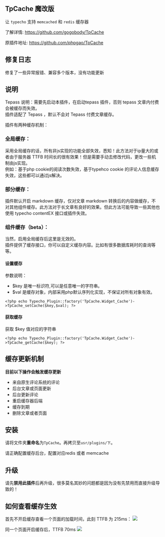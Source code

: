 ## TpCache 魔改版

让 `typecho` 支持 `memcached` 和 `redis` 缓存器

了解详情: https://github.com/gogobody/TpCache

原插件地址: https://github.com/phpgao/TpCache


## 修复日志
修复了一些异常报错、兼容多个版本，没有功能更新

## 说明
Tepass 说明：需要先启动本插件，在启动tepass 插件，否则 tepass 文章内付费会被缓存而失效。  
插件适配了 Tepass ，默认不会对 Tepass 付费文章缓存。  

插件有两种缓存机制：
### 全局缓存：
采用全局缓存的话，所有非js实现的功能全部失效，悉知！此方法对于ip量大的或者由于服务器 TTFB 时间长的很有效果！但是需要手动去修改代码，更改一些机制由js实现。  
例如：基于php cookie的阅读次数失效，基于typehco cookie 的评论人信息缓存失效，这些都可以通过js解决。

### 部分缓存：
插件默认开启 markdown 缓存，仅对文章 markdown 转换后的内容做缓存，不对其他组件缓存。此方法对于长文章有良好的效果。但此方法可能导致一些其他也使用 typecho contentEX 接口或插件失效。

### 组件缓存（beta）：
当然，启用全局缓存后这里是无效的。  
插件提供了缓存接口，你可以自定义缓存内容。比如有很多数据库耗时的查询等等。

#### 设置缓存
参数说明：  
- $key 是唯一标识符,可以是任意唯一的字符串。
- $val 是缓存对象，内部采用php默认序列化实现，不保证对所有对象有效。
```
<?php echo Typecho_Plugin::factory('TpCache.Widget_Cache')->TpCache_setCache($key,$val); ?>
```
#### 获取缓存
获取 $key 值对应的字符串
```
<?php echo Typecho_Plugin::factory('TpCache.Widget_Cache')->TpCache_getCache($key); ?>
```


## 缓存更新机制

**目前以下操作会触发缓存更新**

- 来自原生评论系统的评论
- 后台文章或页面更新
- 后台更新评论
- 重启缓存器后端
- 缓存到期
- 删除文章或者页面


## 安装

请将文件夹**重命名**为`TpCache`。再拷贝至`usr/plugins/下`。

请正确配置缓存后台，配置对应redis 或者 memcache

## 升级

请先**禁用此插件**后再升级，很多莫名其妙的问题都是因为没有先禁用而直接升级导致的！

## 如何查看缓存生效
首先不开启缓存查看一个页面的加载时间，此刻 TTFB 为 215ms：
![](https://cdn.jsdelivr.net/gh/gogobody/blog-img/blogimg/20210123133349.png)

同一个页面开启缓存后，TTFB 70ms
![](https://cdn.jsdelivr.net/gh/gogobody/blog-img/blogimg/20210123133558.png)
